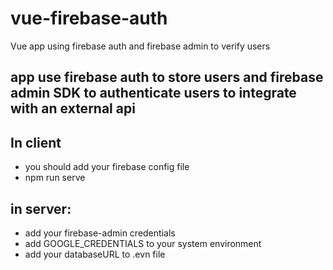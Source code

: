 # vue-firebase-auth
Vue app using firebase auth and firebase admin to verify users

## app use firebase auth to store users and firebase admin SDK to authenticate users to integrate with an external api

## In client
* you should add your firebase config file
* npm run serve

## in server:
* add your firebase-admin credentials
* add GOOGLE_CREDENTIALS to your system environment
* add your databaseURL to .evn file